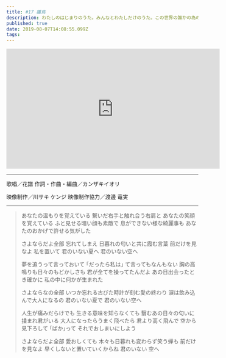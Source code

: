 ```yaml
---
title: #17 雛鳥
description: わたしのはじまりのうた。みんなとわたしだけのうた。この世界の誰かの為のうた。 仮想世界からあなたへ。ただいま。
published: true
date: 2019-08-07T14:08:55.099Z
tags: 
---
```


<iframe width="560" height="315" src="https://www.youtube-nocookie.com/embed/M1RIUrgJqWw" frameborder="0" allow="accelerometer; autoplay; encrypted-media; gyroscope; picture-in-picture" allowfullscreen></iframe>

***
歌唱／花譜
作詞・作曲・編曲／カンザキイオリ

映像制作／川サキ ケンジ
映像制作協力／渡邊 竜実
***
> あなたの温もりを覚えている
> 繋いだ右手と触れ合う右肩と
> あなたの笑顔を覚えている
> ふと見せる暗い顔も素敵で
> 息ができない様な綺麗事も
> あなたのおかげで許せる気がした
> 
> さよならだよ全部
> 忘れてしまえ
> 日暮れの匂いと共に霞む言葉
> 前だけを見なよ
> 私を置いて
> 君のいない夏へ
> 君のいない空へ
> 
> 
> 夢を追うって言っておいて
> ｢だったら私は｣
> て言ってもなんもない
> 胸の高鳴りも日々のもどかしさも
> 君が全てを操ってたんだよ
> あの日出会ったとき確かに
> 私の中に何かが生まれた
> 
> さよならなの全部
> いつか忘れる古びた時計が刻む愛の終わり
> 涙は飲み込んで大人になるの
> 君のいない夏で
> 君のいない空へ
> 
> 
> 人生が痛みだらけでも
> 生きる意味を知らなくても
> 翳むあの日々の匂いに揉まれ君がいる
> 大人になったらうまく飛べたら
> 君より高く飛んで
> 空から見下ろして
> ｢ばか｣って
> それでおしまいにしよう
> 
> さよならだよ全部
> 愛おしくても
> 木々も日暮れも変わらず笑う蝉も
> 前だけを見なよ
> 早くしないと置いていくからね
> 君のいない
> 空へ

